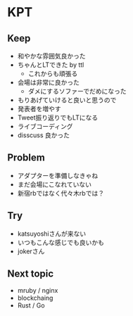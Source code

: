 # KPT

## Keep

- 和やかな雰囲気良かった
- ちゃんとLTできた by ttl
  - これからも頑張る
- 会場は非常に良かった
  - ダメにするソファーでだめになった
- もりあげていけると良いと思うので
- 発表者を増やす
- Tweet振り返りでもLTになる
- ライブコーディング
- disscuss 良かった

## Problem

- アダプターを準備しなきゃね
- まだ会場にこなれていない
 - 新宿rbではなく代々木rbでは？

## Try

- katsuyoshiさんが来ない
- いつもこんな感じでも良いかも
- jokerさん

## Next topic

- mruby / nginx
- blockchaing
- Rust / Go
